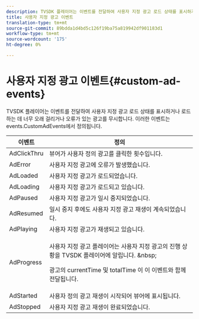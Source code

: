 ```yaml
---
description: TVSDK 플레이어는 이벤트를 전달하여 사용자 지정 광고 로드 상태를 표시하거나 로드하는 데 너무 오래 걸리거나 오류가 있는 광고를 무시합니다. 이러한 이벤트는 events.CustomAdEvents에서 정의됩니다.
title: 사용자 지정 광고 이벤트
translation-type: tm+mt
source-git-commit: 89bdda1d4bd5c126f19ba75a819942df901183d1
workflow-type: tm+mt
source-wordcount: '175'
ht-degree: 0%

---
```



# 사용자 지정 광고 이벤트{#custom-ad-events}

TVSDK 플레이어는 이벤트를 전달하여 사용자 지정 광고 로드 상태를 표시하거나 로드하는 데 너무 오래 걸리거나 오류가 있는 광고를 무시합니다. 이러한 이벤트는 events.CustomAdEvents에서 정의됩니다.

<table id="table_718700E0F0B042F882ED131F79E01D4E"> 
 <thead> 
  <tr> 
   <th colname="col1" class="entry"> 이벤트 </th> 
   <th colname="col2" class="entry"> 정의 </th> 
  </tr> 
 </thead>
 <tbody> 
  <tr> 
   <td colname="col1"> <span class="codeph"> AdClickThru  </span> </td> 
   <td colname="col2"> 뷰어가 사용자 정의 광고를 클릭한 횟수입니다. </td> 
  </tr> 
  <tr> 
   <td colname="col1"> <span class="codeph"> AdError  </span> </td> 
   <td colname="col2"> 사용자 지정 광고에 오류가 발생했습니다. </td> 
  </tr> 
  <tr> 
   <td colname="col1"> <span class="codeph"> AdLoaded  </span> </td> 
   <td colname="col2"> 사용자 지정 광고가 로드되었습니다.  </td> 
  </tr> 
  <tr> 
   <td colname="col1"> <span class="codeph"> AdLoading  </span> </td> 
   <td colname="col2"> 사용자 지정 광고가 로드되고 있습니다. </td> 
  </tr> 
  <tr> 
   <td colname="col1"> <span class="codeph"> AdPaused  </span> </td> 
   <td colname="col2"> 사용자 지정 광고가 일시 중지되었습니다. </td> 
  </tr> 
  <tr> 
   <td colname="col1"> <span class="codeph"> AdResumed  </span> </td> 
   <td colname="col2"> 일시 중지 후에도 사용자 지정 광고 재생이 계속되었습니다. </td> 
  </tr> 
  <tr> 
   <td colname="col1"> <span class="codeph"> AdPlaying  </span> </td> 
   <td colname="col2"> 사용자 지정 광고가 재생되고 있습니다. </td> 
  </tr> 
  <tr> 
   <td colname="col1"> <span class="codeph"> AdProgress  </span> </td> 
   <td colname="col2"> <p>사용자 지정 광고 플레이어는 사용자 지정 광고의 진행 상황을 TVSDK 플레이어에 알립니다. &amp;nbsp; </p> <p>광고의 <span class="codeph"> currentTime </span> 및 <span class="codeph"> totalTime </span>이 이 이벤트와 함께 전달됩니다. </p> </td> 
  </tr> 
  <tr> 
   <td colname="col1"> AdStarted </td> 
   <td colname="col2"> 사용자 정의 광고 재생이 시작되어 뷰어에 표시됩니다.  </td> 
  </tr> 
  <tr> 
   <td colname="col1"> AdStopped </td> 
   <td colname="col2"> 사용자 지정 광고 재생이 완료되었습니다. </td> 
  </tr> 
 </tbody> 
</table>

<!--<a id="section_027774C2A47C453BA9DED61C6F8567C3"></a>-->

